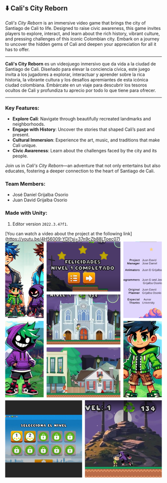 ## ⬇️  Cali's City Reborn

*Cali's City Reborn* is an immersive video game that brings the city of Santiago de Cali to life. Designed to raise civic awareness, this game invites players to explore, interact, and learn about the rich history, vibrant culture, and pressing challenges of this iconic Colombian city. Embark on a journey to uncover the hidden gems of Cali and deepen your appreciation for all it has to offer.

---

**Cali's City Reborn** es un videojuego inmersivo que da vida a la ciudad de Santiago de Cali. Diseñado para elevar la conciencia cívica, este juego invita a los jugadores a explorar, interactuar y aprender sobre la rica historia, la vibrante cultura y los desafíos apremiantes de esta icónica ciudad colombiana. Embárcate en un viaje para descubrir los tesoros ocultos de Cali y profundiza tu aprecio por todo lo que tiene para ofrecer.

---

### Key Features:

- **Explore Cali**: Navigate through beautifully recreated landmarks and neighborhoods.
- **Engage with History**: Uncover the stories that shaped Cali’s past and present.
- **Cultural Immersion**: Experience the art, music, and traditions that make Cali unique.
- **Civic Awareness**: Learn about the challenges faced by the city and its people.
  
Join us in *Cali's City Reborn*—an adventure that not only entertains but also educates, fostering a deeper connection to the heart of Santiago de Cali.

### Team Members:
- José Daniel Grijalba Osorio
- Juan David Grijalba Osorio

### Made with Unity:
1. Editor version `2022.3.47f1`.

[You can watch a video about the project at the following link]
(https://youtu.be/4H56009-YDI?si=37n9cZb88LToec07)
![Imagen del juego](images/scenes_Cali_Renace.png)
